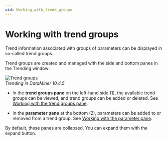 ```yaml
---
uid: Working_with_trend_groups
---
```


# Working with trend groups

Trend information associated with groups of parameters can be displayed in so-called trend groups.

Trend groups are created and managed with the side and bottom panes in the Trending window:

![Trend groups](~/dataminer/images/Trend_Groups.png)<br>*Trending in DataMiner 10.4.5*

- In the **trend groups pane** on the left-hand side (1), the available trend groups can be viewed, and trend groups can be added or deleted. See [Working with the trend groups pane](xref:Working_with_the_trend_groups_pane).

- In the **parameter pane** at the bottom (2), parameters can be added to or removed from a trend group. See [Working with the parameter pane](xref:Working_with_the_parameter_pane).

By default, these panes are collapsed. You can expand them with the expand button.
